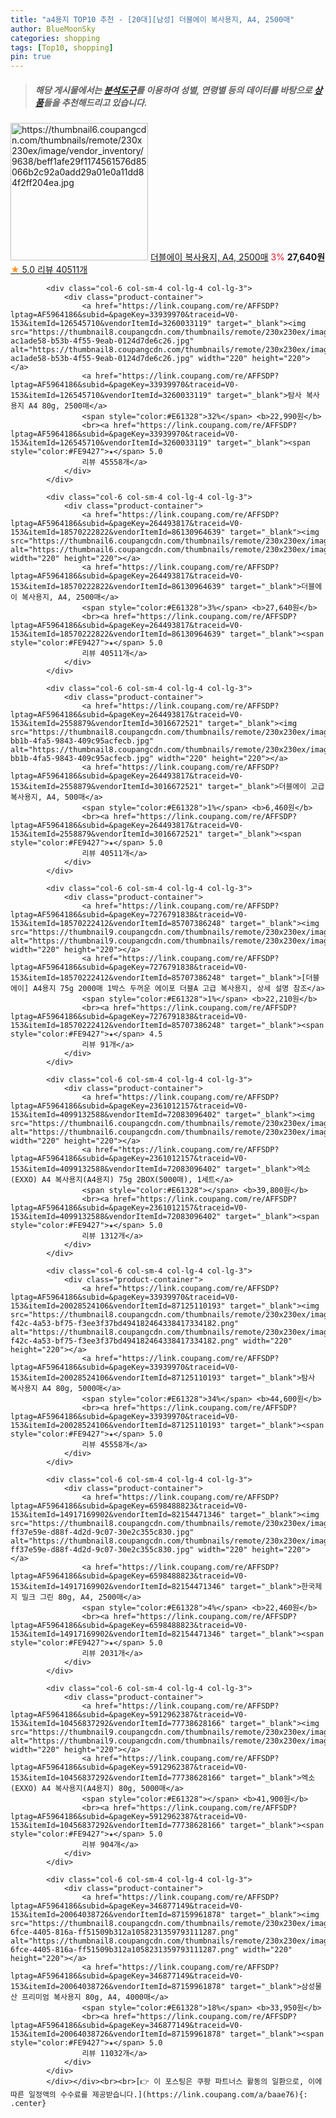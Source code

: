 ```yaml
---
title: "a4용지 TOP10 추천 - [20대][남성] 더블에이 복사용지, A4, 2500매"
author: BlueMoonSky
categories: shopping
tags: [Top10, shopping]
pin: true
---
```


> ##### 해당 게시물에서는 [**분석도구**](https://itemscout.io/)를 이용하여 **성별**, **연령별** 등의 데이터를 바탕으로 [**상품**](https://link.coupang.com/a/baae76)들을 추천해드리고 있습니다.
<div class="container"><div class="row">
            <div class="col-6 col-sm-4 col-lg-4 col-lg-3">
                <div class="product-container">
                    <a href="https://link.coupang.com/re/AFFSDP?lptag=AF5964186&subid=&pageKey=264493817&traceid=V0-153&itemId=18570222822&vendorItemId=86130964639" target="_blank"><img src="https://thumbnail6.coupangcdn.com/thumbnails/remote/230x230ex/image/vendor_inventory/9638/beff1afe29f1174561576d85066b2c92a0add29a01e0a11dd84f2ff204ea.jpg" alt="https://thumbnail6.coupangcdn.com/thumbnails/remote/230x230ex/image/vendor_inventory/9638/beff1afe29f1174561576d85066b2c92a0add29a01e0a11dd84f2ff204ea.jpg" width="220" height="220"></a>
                    <a href="https://link.coupang.com/re/AFFSDP?lptag=AF5964186&subid=&pageKey=264493817&traceid=V0-153&itemId=18570222822&vendorItemId=86130964639" target="_blank">더블에이 복사용지, A4, 2500매</a>
                    <span style="color:#E61328">3%</span> <b>27,640원</b>
                    <br><a href="https://link.coupang.com/re/AFFSDP?lptag=AF5964186&subid=&pageKey=264493817&traceid=V0-153&itemId=18570222822&vendorItemId=86130964639" target="_blank"><span style="color:#FE9427">★</span> 5.0
                    리뷰 40511개</a>
                </div>
            </div>
            
            <div class="col-6 col-sm-4 col-lg-4 col-lg-3">
                <div class="product-container">
                    <a href="https://link.coupang.com/re/AFFSDP?lptag=AF5964186&subid=&pageKey=33939970&traceid=V0-153&itemId=126545710&vendorItemId=3260033119" target="_blank"><img src="https://thumbnail8.coupangcdn.com/thumbnails/remote/230x230ex/image/retail/images/161374574856290-ac1ade58-b53b-4f55-9eab-0124d7de6c26.jpg" alt="https://thumbnail8.coupangcdn.com/thumbnails/remote/230x230ex/image/retail/images/161374574856290-ac1ade58-b53b-4f55-9eab-0124d7de6c26.jpg" width="220" height="220"></a>
                    <a href="https://link.coupang.com/re/AFFSDP?lptag=AF5964186&subid=&pageKey=33939970&traceid=V0-153&itemId=126545710&vendorItemId=3260033119" target="_blank">탐사 복사용지 A4 80g, 2500매</a>
                    <span style="color:#E61328">32%</span> <b>22,990원</b>
                    <br><a href="https://link.coupang.com/re/AFFSDP?lptag=AF5964186&subid=&pageKey=33939970&traceid=V0-153&itemId=126545710&vendorItemId=3260033119" target="_blank"><span style="color:#FE9427">★</span> 5.0
                    리뷰 45558개</a>
                </div>
            </div>
            
            <div class="col-6 col-sm-4 col-lg-4 col-lg-3">
                <div class="product-container">
                    <a href="https://link.coupang.com/re/AFFSDP?lptag=AF5964186&subid=&pageKey=264493817&traceid=V0-153&itemId=18570222822&vendorItemId=86130964639" target="_blank"><img src="https://thumbnail6.coupangcdn.com/thumbnails/remote/230x230ex/image/vendor_inventory/9638/beff1afe29f1174561576d85066b2c92a0add29a01e0a11dd84f2ff204ea.jpg" alt="https://thumbnail6.coupangcdn.com/thumbnails/remote/230x230ex/image/vendor_inventory/9638/beff1afe29f1174561576d85066b2c92a0add29a01e0a11dd84f2ff204ea.jpg" width="220" height="220"></a>
                    <a href="https://link.coupang.com/re/AFFSDP?lptag=AF5964186&subid=&pageKey=264493817&traceid=V0-153&itemId=18570222822&vendorItemId=86130964639" target="_blank">더블에이 복사용지, A4, 2500매</a>
                    <span style="color:#E61328">3%</span> <b>27,640원</b>
                    <br><a href="https://link.coupang.com/re/AFFSDP?lptag=AF5964186&subid=&pageKey=264493817&traceid=V0-153&itemId=18570222822&vendorItemId=86130964639" target="_blank"><span style="color:#FE9427">★</span> 5.0
                    리뷰 40511개</a>
                </div>
            </div>
            
            <div class="col-6 col-sm-4 col-lg-4 col-lg-3">
                <div class="product-container">
                    <a href="https://link.coupang.com/re/AFFSDP?lptag=AF5964186&subid=&pageKey=264493817&traceid=V0-153&itemId=2558879&vendorItemId=3016672521" target="_blank"><img src="https://thumbnail8.coupangcdn.com/thumbnails/remote/230x230ex/image/product/image/vendoritem/2017/09/15/3001503874/1aa35d40-bb1b-4fa5-9843-409c95acfecb.jpg" alt="https://thumbnail8.coupangcdn.com/thumbnails/remote/230x230ex/image/product/image/vendoritem/2017/09/15/3001503874/1aa35d40-bb1b-4fa5-9843-409c95acfecb.jpg" width="220" height="220"></a>
                    <a href="https://link.coupang.com/re/AFFSDP?lptag=AF5964186&subid=&pageKey=264493817&traceid=V0-153&itemId=2558879&vendorItemId=3016672521" target="_blank">더블에이 고급 복사용지, A4, 500매</a>
                    <span style="color:#E61328">1%</span> <b>6,460원</b>
                    <br><a href="https://link.coupang.com/re/AFFSDP?lptag=AF5964186&subid=&pageKey=264493817&traceid=V0-153&itemId=2558879&vendorItemId=3016672521" target="_blank"><span style="color:#FE9427">★</span> 5.0
                    리뷰 40511개</a>
                </div>
            </div>
            
            <div class="col-6 col-sm-4 col-lg-4 col-lg-3">
                <div class="product-container">
                    <a href="https://link.coupang.com/re/AFFSDP?lptag=AF5964186&subid=&pageKey=7276791838&traceid=V0-153&itemId=18570222412&vendorItemId=85707386248" target="_blank"><img src="https://thumbnail9.coupangcdn.com/thumbnails/remote/230x230ex/image/vendor_inventory/ccf0/ebd78f69a30d5dc249e24bbdb706e88b62d0a80b842d15f98a3de3e97187.jpg" alt="https://thumbnail9.coupangcdn.com/thumbnails/remote/230x230ex/image/vendor_inventory/ccf0/ebd78f69a30d5dc249e24bbdb706e88b62d0a80b842d15f98a3de3e97187.jpg" width="220" height="220"></a>
                    <a href="https://link.coupang.com/re/AFFSDP?lptag=AF5964186&subid=&pageKey=7276791838&traceid=V0-153&itemId=18570222412&vendorItemId=85707386248" target="_blank">[더블에이] A4용지 75g 2000매 1박스 두꺼운 에이포 더블A 고급 복사용지, 상세 설명 참조</a>
                    <span style="color:#E61328">1%</span> <b>22,210원</b>
                    <br><a href="https://link.coupang.com/re/AFFSDP?lptag=AF5964186&subid=&pageKey=7276791838&traceid=V0-153&itemId=18570222412&vendorItemId=85707386248" target="_blank"><span style="color:#FE9427">★</span> 4.5
                    리뷰 91개</a>
                </div>
            </div>
            
            <div class="col-6 col-sm-4 col-lg-4 col-lg-3">
                <div class="product-container">
                    <a href="https://link.coupang.com/re/AFFSDP?lptag=AF5964186&subid=&pageKey=2361012157&traceid=V0-153&itemId=4099132588&vendorItemId=72083096402" target="_blank"><img src="https://thumbnail6.coupangcdn.com/thumbnails/remote/230x230ex/image/vendor_inventory/51c7/1c148286d5204e1db0653896a0ee732fd5b27e48a2a8e7e101158ec7bf6d.jpg" alt="https://thumbnail6.coupangcdn.com/thumbnails/remote/230x230ex/image/vendor_inventory/51c7/1c148286d5204e1db0653896a0ee732fd5b27e48a2a8e7e101158ec7bf6d.jpg" width="220" height="220"></a>
                    <a href="https://link.coupang.com/re/AFFSDP?lptag=AF5964186&subid=&pageKey=2361012157&traceid=V0-153&itemId=4099132588&vendorItemId=72083096402" target="_blank">엑소(EXXO) A4 복사용지(A4용지) 75g 2BOX(5000매), 1세트</a>
                    <span style="color:#E61328"></span> <b>39,800원</b>
                    <br><a href="https://link.coupang.com/re/AFFSDP?lptag=AF5964186&subid=&pageKey=2361012157&traceid=V0-153&itemId=4099132588&vendorItemId=72083096402" target="_blank"><span style="color:#FE9427">★</span> 5.0
                    리뷰 1312개</a>
                </div>
            </div>
            
            <div class="col-6 col-sm-4 col-lg-4 col-lg-3">
                <div class="product-container">
                    <a href="https://link.coupang.com/re/AFFSDP?lptag=AF5964186&subid=&pageKey=33939970&traceid=V0-153&itemId=20028524106&vendorItemId=87125110193" target="_blank"><img src="https://thumbnail8.coupangcdn.com/thumbnails/remote/230x230ex/image/retail/images/d364911a-f42c-4a53-bf75-f3ee3f37bd494182464338417334182.png" alt="https://thumbnail8.coupangcdn.com/thumbnails/remote/230x230ex/image/retail/images/d364911a-f42c-4a53-bf75-f3ee3f37bd494182464338417334182.png" width="220" height="220"></a>
                    <a href="https://link.coupang.com/re/AFFSDP?lptag=AF5964186&subid=&pageKey=33939970&traceid=V0-153&itemId=20028524106&vendorItemId=87125110193" target="_blank">탐사 복사용지 A4 80g, 5000매</a>
                    <span style="color:#E61328">34%</span> <b>44,600원</b>
                    <br><a href="https://link.coupang.com/re/AFFSDP?lptag=AF5964186&subid=&pageKey=33939970&traceid=V0-153&itemId=20028524106&vendorItemId=87125110193" target="_blank"><span style="color:#FE9427">★</span> 5.0
                    리뷰 45558개</a>
                </div>
            </div>
            
            <div class="col-6 col-sm-4 col-lg-4 col-lg-3">
                <div class="product-container">
                    <a href="https://link.coupang.com/re/AFFSDP?lptag=AF5964186&subid=&pageKey=6598488823&traceid=V0-153&itemId=14917169902&vendorItemId=82154471346" target="_blank"><img src="https://thumbnail8.coupangcdn.com/thumbnails/remote/230x230ex/image/retail/images/2439517649533491-ff37e59e-d88f-4d2d-9c07-30e2c355c830.jpg" alt="https://thumbnail8.coupangcdn.com/thumbnails/remote/230x230ex/image/retail/images/2439517649533491-ff37e59e-d88f-4d2d-9c07-30e2c355c830.jpg" width="220" height="220"></a>
                    <a href="https://link.coupang.com/re/AFFSDP?lptag=AF5964186&subid=&pageKey=6598488823&traceid=V0-153&itemId=14917169902&vendorItemId=82154471346" target="_blank">한국제지 밀크 그린 80g, A4, 2500매</a>
                    <span style="color:#E61328">4%</span> <b>22,460원</b>
                    <br><a href="https://link.coupang.com/re/AFFSDP?lptag=AF5964186&subid=&pageKey=6598488823&traceid=V0-153&itemId=14917169902&vendorItemId=82154471346" target="_blank"><span style="color:#FE9427">★</span> 5.0
                    리뷰 2031개</a>
                </div>
            </div>
            
            <div class="col-6 col-sm-4 col-lg-4 col-lg-3">
                <div class="product-container">
                    <a href="https://link.coupang.com/re/AFFSDP?lptag=AF5964186&subid=&pageKey=5912962387&traceid=V0-153&itemId=10456837292&vendorItemId=77738628166" target="_blank"><img src="https://thumbnail9.coupangcdn.com/thumbnails/remote/230x230ex/image/vendor_inventory/7d77/10b193b75b0d40c429110cc1216df73d48c46bdf4b1f91e204f848e0cfad.jpg" alt="https://thumbnail9.coupangcdn.com/thumbnails/remote/230x230ex/image/vendor_inventory/7d77/10b193b75b0d40c429110cc1216df73d48c46bdf4b1f91e204f848e0cfad.jpg" width="220" height="220"></a>
                    <a href="https://link.coupang.com/re/AFFSDP?lptag=AF5964186&subid=&pageKey=5912962387&traceid=V0-153&itemId=10456837292&vendorItemId=77738628166" target="_blank">엑소(EXXO) A4 복사용지(A4용지) 80g, 5000매</a>
                    <span style="color:#E61328"></span> <b>41,900원</b>
                    <br><a href="https://link.coupang.com/re/AFFSDP?lptag=AF5964186&subid=&pageKey=5912962387&traceid=V0-153&itemId=10456837292&vendorItemId=77738628166" target="_blank"><span style="color:#FE9427">★</span> 5.0
                    리뷰 904개</a>
                </div>
            </div>
            
            <div class="col-6 col-sm-4 col-lg-4 col-lg-3">
                <div class="product-container">
                    <a href="https://link.coupang.com/re/AFFSDP?lptag=AF5964186&subid=&pageKey=346877149&traceid=V0-153&itemId=20064038726&vendorItemId=87159961878" target="_blank"><img src="https://thumbnail8.coupangcdn.com/thumbnails/remote/230x230ex/image/retail/images/41894a1e-6fce-4405-816a-ff51509b312a1058231359793111287.png" alt="https://thumbnail8.coupangcdn.com/thumbnails/remote/230x230ex/image/retail/images/41894a1e-6fce-4405-816a-ff51509b312a1058231359793111287.png" width="220" height="220"></a>
                    <a href="https://link.coupang.com/re/AFFSDP?lptag=AF5964186&subid=&pageKey=346877149&traceid=V0-153&itemId=20064038726&vendorItemId=87159961878" target="_blank">삼성물산 프리미엄 복사용지 80g, A4, 4000매</a>
                    <span style="color:#E61328">18%</span> <b>33,950원</b>
                    <br><a href="https://link.coupang.com/re/AFFSDP?lptag=AF5964186&subid=&pageKey=346877149&traceid=V0-153&itemId=20064038726&vendorItemId=87159961878" target="_blank"><span style="color:#FE9427">★</span> 5.0
                    리뷰 11032개</a>
                </div>
            </div>
            </div></div><br><br>[👉 이 포스팅은 쿠팡 파트너스 활동의 일환으로, 이에 따른 일정액의 수수료를 제공받습니다.](https://link.coupang.com/a/baae76){: .center}